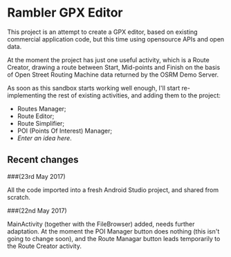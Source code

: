 Rambler GPX Editor
===================================

This project is an attempt to create a GPX editor, based on existing commercial application code, 
but this time using opensource APIs and open data. 

At the moment the project has just one useful activity, which is a Route Creator, drawing a route between Start, Mid-points 
and Finish on the basis of Open Street Routing Machine data returned by the OSRM Demo Server.

As soon as this sandbox starts working well enough, I'll start re-implementing the rest of existing activities,
 and adding them to the project:

- Routes Manager;
- Route Editor;
- Route Simplifier;
- POI (Points Of Interest) Manager;
- *Enter an idea here*.

## Recent changes 

###(23rd May 2017)

All the code imported into a fresh Android Studio project, and shared from scratch.

###(22nd May 2017)

MainActivity (together with the FileBrowser) added, needs further adaptation. At the moment the POI Manager button 
does nothing (this isn't going to change soon), and the Route Managar button leads temporarily to the Route Creator activity.
